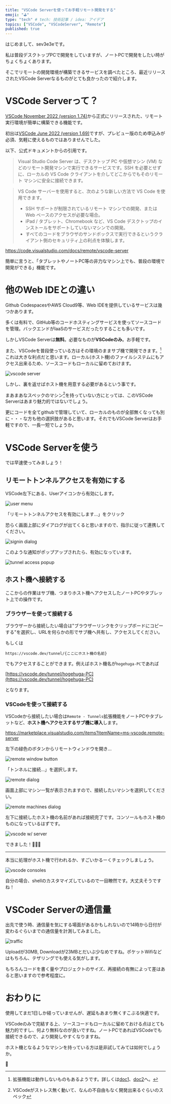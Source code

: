 ```yaml
---
title: "VSCode Serverを使ってお手軽リモート開発をする"
emoji: "⛳"
type: "tech" # tech: 技術記事 / idea: アイデア
topics: ["VSCode", "VSCodeServer", "Remote"]
published: true
---
```


はじめまして、sev3e3eです。

私は普段デスクトップPCで開発をしていますが、ノートPCで開発をしたい時がちょくちょくあります。

そこでリモートの開発環境が構築できるサービスを調べたところ、最近リリースされたVSCode Serverなるものがとても良かったので紹介します。

# VSCode Serverって？

[VSCode November 2022 (version 1.74)](https://code.visualstudio.com/updates/v1_74)から正式にリリースされた、リモート実行環境が簡単に構築できる機能です。

初出は[VSCode June 2022 (version 1.69)](https://code.visualstudio.com/updates/v1_69)ですが、プレビュー版のため申込みが必須、気軽に使えるものではありませんでした。

以下、公式ドキュメントからの引用です。

> Visual Studio Code Server は、デスクトップ PC や仮想マシン (VM) などのリモート開発マシンで実行できるサービスです。SSH を必要とせずに、ローカルの VS Code クライアントを介してどこからでもそのリモート マシンに安全に接続できます。

> VS Code サーバーを使用すると、次のような新しい方法で VS Code を使用できます。
> - SSH サポートが制限されているリモート マシンでの開発、または Web ベースのアクセスが必要な場合。
> - iPad / タブレット、Chromebook など、VS Code デスクトップのインストールをサポートしていないマシンでの開発。
> - すべてのコードをブラウザのサンドボックスで実行できるというクライアント側のセキュリティ上の利点を体験します。

https://code.visualstudio.com/docs/remote/vscode-server

簡単に言うと、「タブレットやノートPC等の非力なマシン上でも、普段の環境で開発ができる」機能です。

# 他のWeb IDEとの違い

Github CodespacesやAWS Cloud9等、Web IDEを提供しているサービスは幾つかあります。

多くは有料で、GitHub等のコードホスティングサービスを使ってソースコードを管理。バックエンドがIaaSのサービスだったりすることも多いです。

しかしVSCode Serverは**無料**。必要なものが**VSCodeのみ**。お手軽です。

また、VSCodeを普段使っている方はその環境のままサブ機で開発できます。[^1] これは大きな利点だと思います。ローカル(ホスト機)のファイルシステムにもアクセス出来るため、ソースコードもローカルに留めておけます。

![vscode server](/images/ac32d397265a7f/1.png)

しかし、裏を返せばホスト機を用意する必要があるという事です。

まあまあなスペックのマシン[^2]を持っていない方にとっては、このVSCode Serverはあまり魅力的ではないでしょう。

更にコードを全てgithubで管理していて、ローカルのものが全部無くなっても別に・・・な方も他の選択肢があると思います。それでもVSCode Serverはお手軽ですので、一長一短でしょうか。

# VSCode Serverを使う

では早速使ってみましょう！

## リモートトンネルアクセスを有効にする

VSCode左下にある、Userアイコンから有効にします。

![user menu](/images/ac32d397265a7f/2.png)

「リモートトンネルアクセスを有効にします...」をクリック

恐らく画面上部にダイアログが出てくると思いますので、指示に従って連携してください。

![signin dialog](/images/ac32d397265a7f/3.png)

このような通知がポップアップされたら、有効になっています。

![tunnel access popup](/images/ac32d397265a7f/4.png)

## ホスト機へ接続する

ここからの作業はサブ機、つまりホスト機へアクセスしたノートPCやタブレット上での操作です。

### ブラウザーを使って接続する

ブラウザーから接続したい場合は"ブラウザーリンクをクリップボードにコピーする"を選択し、URLを何らかの形でサブ機へ共有し、アクセスしてください。

もしくは

```
https://vscode.dev/tunnel/{ここにホスト機の名前}
```

でもアクセスすることができます。例えばホスト機名が`hogehuga-PC`であれば

[https://vscode.dev/tunnel/hogehuga-PC](https://vscode.dev/tunnel/hogehuga-PC)

となります。

### VSCodeを使って接続する

VSCodeから接続したい場合は`Remote - Tunnels`拡張機能をノートPCやタブレットなど、**ホスト機へアクセスするサブ機に導入**します。

https://marketplace.visualstudio.com/items?itemName=ms-vscode.remote-server

左下の緑色のボタンからリモートウィンドウを開き...

![remote window button](/images/ac32d397265a7f/5.png)

「トンネルに接続...」を選択します。

![remote dialog](/images/ac32d397265a7f/6.png)

画面上部にマシン一覧が表示されますので、接続したいマシンを選択してください。

![remote machines dialog](/images/ac32d397265a7f/88.png)

左下に接続したホスト機の名前があれば接続完了です。コンソールもホスト機のものになっているはずです。

![vscode w/ server](/images/ac32d397265a7f/99.png)

できました！🎉🎉🎉

---

本当に処理がホスト機で行われるか、すごいかるーくチェックしましょう。

![vscode consoles](/images/ac32d397265a7f/111.png)

自分の場合、shellのカスタマイズしているので一目瞭然です。大丈夫そうですね！

# VSCoder Serverの通信量

出先で使う時、通信量を気にする場面があるかもしれないので14時から日付が変わるぐらいまでの通信量を計測してみました。

![traffic](/images/ac32d397265a7f/100.png)

Uploadが30MB, Downloadが23MBとだいぶ少なめですね。ポケットWifiなどはもちろん、テザリングでも使える気がします。

もちろんコードを書く量やプロジェクトのサイズ、再接続の有無によって差はあると思いますので参考程度に。


# おわりに

使用してまだ1日しか経っていませんが、遅延もあまり無くすこぶる快適です。

VSCodeのみで完結する上、ソースコードもローカルに留めておける点はとても魅力的ですし、何より無料なのが良いですね。ノートPCであればVSCodeでも接続できるので、より開発しやすくなりますね。

ホスト機となるようなマシンを持っている方は是非試してみては如何でしょうか。

👋

[^1]: 拡張機能は動作しないものもあるようです。詳しくは[doc1](https://code.visualstudio.com/api/advanced-topics/remote-extensions#architecture-and-extension-kinds)、[doc2](https://code.visualstudio.com/docs/editor/vscode-web#_limitations)へ。
[^2]: VSCodeがストレス無く動いて、なんの不自由もなく開発出来るぐらいのスペック
